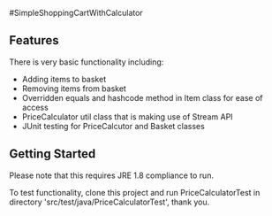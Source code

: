 #SimpleShoppingCartWithCalculator


## Features
There is very basic functionality including:
* Adding items to basket
* Removing items from basket
* Overridden equals and hashcode method in Item class for ease of access
* PriceCalculator util class that is making use of Stream API
* JUnit testing for PriceCalcutor and Basket classes

## Getting Started
Please note that this requires JRE 1.8 compliance to run.

To test functionality, clone this project and run PriceCalculatorTest in directory 'src/test/java/PriceCalculatorTest', thank you.

